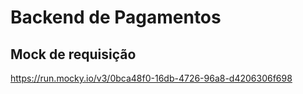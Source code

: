 # Backend de Pagamentos


## Mock de requisição
https://run.mocky.io/v3/0bca48f0-16db-4726-96a8-d4206306f698
